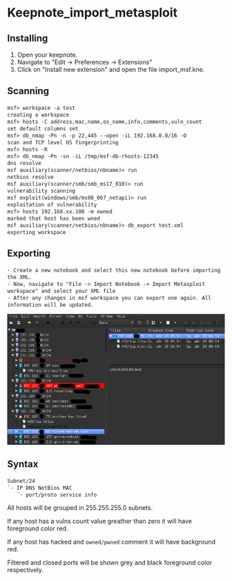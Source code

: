Keepnote_import_metasploit
====================

## Installing

  1. Open your keepnote.
  2. Navigate to "Edit -> Preferences -> Extensions"
  3. Click on "Install new extension" and open the file import_msf.kne.

## Scanning

```
msf> workspace -a test                                                 creating a workspace
msf> hosts -C address,mac,name,os_name,info,comments,vuln_count        set default columns set
msf> db_nmap -Pn -n -p 22,445 --open -iL 192.168.0.0/16 -O             scan and TCP level OS fingerprinting
msf> hosts -R
msf> db_nmap -Pn -sn -iL /tmp/msf-db-rhosts-12345                      dns resolve
msf auxiliary(scanner/netbios/nbname)> run                             netbios resolve
msf auxiliary(scanner/smb/smb_ms17_010)> run                           vulnerability scanning
msf exploit(windows/smb/ms08_067_netapi)> run                          exploitation of vulnerability
msf> hosts 192.168.xx.100 -m owned                                     marked that host has been wned
msf auxiliary(scanner/netbios/nbname)> db_export test.xml              exporting workspace
```

## Exporting
    - Create a new notebook and select this new notebook before importing the XML.
    - Now, navigate to "File -> Import Notebook -> Import Metasploit workspace" and select your XML file
    - After any changes in msf workspace you can export one again. All information will be updated.

![scan result](img/exampl.png)

## Syntax

```
Subnet/24
`- IP DNS NetBios MAC
   `- port/proto service info
```

All hosts will be grouped in 255.255.255.0 subnets.

If any host has a vulns count value greather than zero it will have foreground color red.

If any host has hacked and `owned/pwned` comment it will have background red.

Filtered and closed ports will be shown grey and black foreground color respectively.
